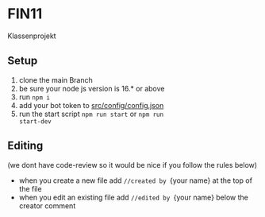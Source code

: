 # FIN11
Klassenprojekt

## Setup

1. clone the main Branch
2. be sure your node js version is 16.* or above
3. run <code>npm i</code>
4. add your bot token to [src/config/config.json](src/config/config.json)
5. run the start script <code>npm run start</code> or <code>npm run start-dev</code>

## Editing
(we dont have code-review so it would be nice if you follow the rules below)
- when you create a new file add <code>//created by </code>{your name} at the top of the file
- when you edit an existing file add <code>//edited by </code>{your name} below the creator comment